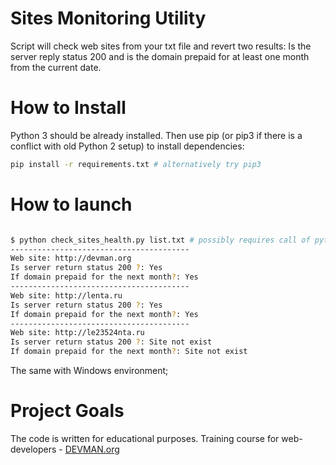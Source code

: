 # Sites Monitoring Utility

Script will check web sites from your txt file and revert two results: Is the server reply status 200 and is the domain prepaid for at least one month from the current date.

# How to Install

Python 3 should be already installed. Then use pip (or pip3 if there is a conflict with old Python 2 setup) to install dependencies:

```bash
pip install -r requirements.txt # alternatively try pip3
```



# How to launch

```bash

$ python check_sites_health.py list.txt # possibly requires call of python3 executive instead of just python
----------------------------------------
Web site: http://devman.org
Is server return status 200 ?: Yes
If domain prepaid for the next month?: Yes
----------------------------------------
Web site: http://lenta.ru
Is server return status 200 ?: Yes
If domain prepaid for the next month?: Yes
----------------------------------------
Web site: http://le23524nta.ru
Is server return status 200 ?: Site not exist
If domain prepaid for the next month?: Site not exist
```

The same with Windows environment;




# Project Goals

The code is written for educational purposes. Training course for web-developers - [DEVMAN.org](https://devman.org)
